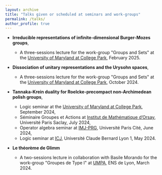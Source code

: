 ```yaml
---
layout: archive
title: "Talks given or scheduled at seminars and work-groups"
permalink: /talks/
author_profile: true
---
```




* **Irreducible representations of infinite-dimensional Burger-Mozes groups**,
   * A three-sessions lecture for the work-group "Groups and Sets" at the [University of Maryland at College Park](https://www-math.umd.edu/), February 2025.

* **Dissociation of unitary representations and the Urysohn spaces**,
   * A three-sessions lecture for the work-group "Groups and Sets" at the [University of Maryland at College Park](https://www-math.umd.edu/), October 2024.

* **Tannaka-Krein duality for Roelcke-precompact non-Archimedean polish groups**,
   * Logic seminar at the [University of Maryland at College Park](https://www-math.umd.edu/), September 2024,
   * Séminaire Groupes et Actions at [Institut de Mathématique d’Orsay](https://www.imo.universite-paris-saclay.fr/fr/), Université Paris Saclay, July 2024,
   * Operator algebra seminar at [IMJ-PRG](https://www.imj-prg.fr/), Université Paris Cité, June 2024,
   * Logic seminar at [ICJ](https://math.univ-lyon1.fr), Université Claude Bernard Lyon 1, May 2024.


* **Le théorème de Glimm**
  * A two-sessions lecture in collaboration with Basile Morando for the work-group "Groupes de Type I" at [UMPA](https://www.umpa.ens-lyon.fr/), ENS de Lyon, March 2024.
 






